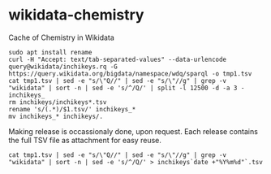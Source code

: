 # wikidata-chemistry

Cache of Chemistry in Wikidata

```shell
sudo apt install rename
curl -H "Accept: text/tab-separated-values" --data-urlencode query@wikidata/inchikeys.rq -G https://query.wikidata.org/bigdata/namespace/wdq/sparql -o tmp1.tsv
cat tmp1.tsv | sed -e "s/\"Q//" | sed -e "s/\"//g" | grep -v "wikidata" | sort -n | sed -e 's/^/Q/' | split -l 12500 -d -a 3 - inchikeys_
rm inchikeys/inchikeys*.tsv
rename 's/(.*)/$1.tsv/' inchikeys_*
mv inchikeys_* inchikeys/.
```

Making release is occassionaly done, upon request. Each release contains the full TSV file
as attachment for easy reuse.

```shell
cat tmp1.tsv | sed -e "s/\"Q//" | sed -e "s/\"//g" | grep -v "wikidata" | sort -n | sed -e 's/^/Q/' > inchikeys`date +"%Y%m%d"`.tsv
```
